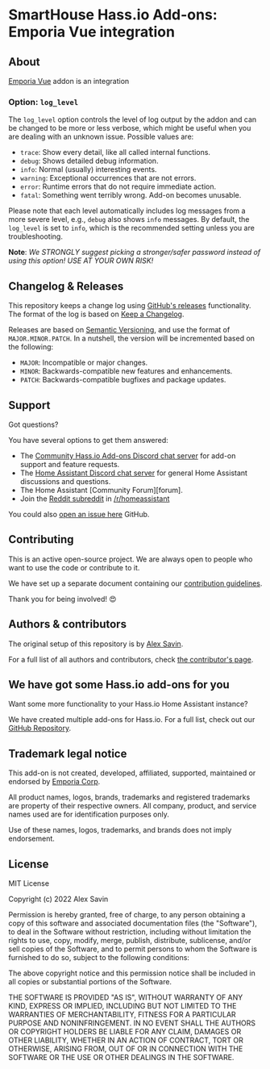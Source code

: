 # SmartHouse Hass.io Add-ons: Emporia Vue integration

## About

[Emporia Vue](https://www.emporiaenergy.com/) addon is an integration

### Option: `log_level`

The `log_level` option controls the level of log output by the addon and can
be changed to be more or less verbose, which might be useful when you are
dealing with an unknown issue. Possible values are:

- `trace`: Show every detail, like all called internal functions.
- `debug`: Shows detailed debug information.
- `info`: Normal (usually) interesting events.
- `warning`: Exceptional occurrences that are not errors.
- `error`:  Runtime errors that do not require immediate action.
- `fatal`: Something went terribly wrong. Add-on becomes unusable.

Please note that each level automatically includes log messages from a
more severe level, e.g., `debug` also shows `info` messages. By default,
the `log_level` is set to `info`, which is the recommended setting unless
you are troubleshooting.


**Note**: _We STRONGLY suggest picking a stronger/safer password instead of
using this option! USE AT YOUR OWN RISK!_

## Changelog & Releases

This repository keeps a change log using [GitHub's releases][releases]
functionality. The format of the log is based on
[Keep a Changelog][keepchangelog].

Releases are based on [Semantic Versioning][semver], and use the format
of ``MAJOR.MINOR.PATCH``. In a nutshell, the version will be incremented
based on the following:

- ``MAJOR``: Incompatible or major changes.
- ``MINOR``: Backwards-compatible new features and enhancements.
- ``PATCH``: Backwards-compatible bugfixes and package updates.

## Support

Got questions?

You have several options to get them answered:

- The [Community Hass.io Add-ons Discord chat server][discord] for add-on
  support and feature requests.
- The [Home Assistant Discord chat server][discord-ha] for general Home
  Assistant discussions and questions.
- The Home Assistant [Community Forum][forum].
- Join the [Reddit subreddit][reddit] in [/r/homeassistant][reddit]

You could also [open an issue here][issue] GitHub.

## Contributing

This is an active open-source project. We are always open to people who want to
use the code or contribute to it.

We have set up a separate document containing our
[contribution guidelines](CONTRIBUTING.md).

Thank you for being involved! :heart_eyes:

## Authors & contributors

The original setup of this repository is by [Alex Savin][alex-savin].

For a full list of all authors and contributors,
check [the contributor's page][contributors].

## We have got some Hass.io add-ons for you

Want some more functionality to your Hass.io Home Assistant instance?

We have created multiple add-ons for Hass.io. For a full list, check out
our [GitHub Repository][repository].

## Trademark legal notice

This add-on is not created, developed, affiliated, supported, maintained
or endorsed by [Emporia Corp](https://www.emporiaenergy.com/).

All product names, logos, brands, trademarks and registered trademarks are
property of their respective owners. All company, product, and service names
used are for identification purposes only.

Use of these names, logos, trademarks, and brands does not imply endorsement.

## License

MIT License

Copyright (c) 2022 Alex Savin

Permission is hereby granted, free of charge, to any person obtaining a copy
of this software and associated documentation files (the "Software"), to deal
in the Software without restriction, including without limitation the rights
to use, copy, modify, merge, publish, distribute, sublicense, and/or sell
copies of the Software, and to permit persons to whom the Software is
furnished to do so, subject to the following conditions:

The above copyright notice and this permission notice shall be included in all
copies or substantial portions of the Software.

THE SOFTWARE IS PROVIDED "AS IS", WITHOUT WARRANTY OF ANY KIND, EXPRESS OR
IMPLIED, INCLUDING BUT NOT LIMITED TO THE WARRANTIES OF MERCHANTABILITY,
FITNESS FOR A PARTICULAR PURPOSE AND NONINFRINGEMENT. IN NO EVENT SHALL THE
AUTHORS OR COPYRIGHT HOLDERS BE LIABLE FOR ANY CLAIM, DAMAGES OR OTHER
LIABILITY, WHETHER IN AN ACTION OF CONTRACT, TORT OR OTHERWISE, ARISING FROM,
OUT OF OR IN CONNECTION WITH THE SOFTWARE OR THE USE OR OTHER DEALINGS IN THE
SOFTWARE.

[aarch64-anchore-shield]: https://anchore.io/service/badges/image/267d8f2de202c5c9888df3ba8fd7f18e83a7f88d9090c7e158a01b1d666c1d33
[aarch64-anchore]: https://anchore.io/image/dockerhub/smarthouseint%2Faarch64-addon-live555%3Alatest
[aarch64-arch-shield]: https://img.shields.io/badge/architecture-aarch64-blue.svg
[aarch64-dockerhub]: https://hub.docker.com/r/smarthouseint/aarch64-addon-live555
[aarch64-layers-shield]: https://images.microbadger.com/badges/image/smarthouseint/aarch64-addon-live555.svg
[aarch64-microbadger]: https://microbadger.com/images/smarthouseint/aarch64-addon-live555
[aarch64-pulls-shield]: https://img.shields.io/docker/pulls/smarthouseint/aarch64-addon-live555.svg
[aarch64-version-shield]: https://images.microbadger.com/badges/version/smarthouseint/aarch64-addon-live555.svg

[armhf-anchore-shield]: https://anchore.io/service/badges/image/dfdc4d4566e3f7c8987bf97016967b362435f5be4a6a1b2a65a60c6280206041
[armhf-anchore]: https://anchore.io/image/dockerhub/smarthouseint%2Farmhf-addon-live555%3Alatest
[armhf-arch-shield]: https://img.shields.io/badge/architecture-armhf-blue.svg
[armhf-dockerhub]: https://hub.docker.com/r/smarthouseint/armhf-addon-live555
[armhf-layers-shield]: https://images.microbadger.com/badges/image/smarthouseint/armhf-addon-live555.svg
[armhf-microbadger]: https://microbadger.com/images/smarthouseint/armhf-addon-live555
[armhf-pulls-shield]: https://img.shields.io/docker/pulls/smarthouseint/armhf-addon-live555.svg
[armhf-version-shield]: https://images.microbadger.com/badges/version/smarthouseint/armhf-addon-live555.svg

[commits]: https://github.com/alex-savin/hassio-addons/live555/commits/master
[contributors]: https://github.com/alex-savinhassio-addons/live555/graphs/contributors
[discord-ha]: https://discord.gg/c5DvZ4e
[discord-shield]: https://img.shields.io/discord/478094546522079232.svg
[discord]: https://discord.me/hassioaddons
[forum-shield]: https://img.shields.io/badge/community-forum-brightgreen.svg
[alex-savin]: https://github.com/alex-savin
[issue]: https://github.com/alex-savin/hassio-addons/issues
[keepchangelog]: http://keepachangelog.com/en/1.0.0/
[license-shield]: https://img.shields.io/github/license/hassio-addons/addon-pi-hole.svg
[maintenance-shield]: https://img.shields.io/maintenance/yes/2018.svg
[live555]: http://www.live555.com/proxyServer/
[reddit]: https://reddit.com/r/homeassistant
[releases]: https://github.com/alex-savin/hassio-addons/releases
[repository]: https://github.com/alex-savin/hassio-addons/
[semver]: http://semver.org/spec/v2.0.0.html